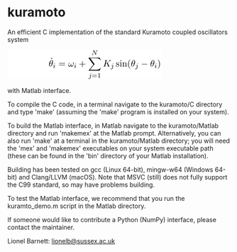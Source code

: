 # kuramoto
An efficient C implementation of the standard Kuramoto coupled oscillators system

<img src="formula.png">

with Matlab interface.

To compile the C code, in a terminal navigate to the kuramoto/C directory and type 'make' (assuming the 'make' program is installed on your system).

To build the Matlab interface, in Matlab navigate to the kuramoto/Matlab directory and run 'makemex' at the Matlab prompt. Alternatively, you can also run 'make' at a terminal in the kuramoto/Matlab directory; you will need the 'mex' and 'makemex' executables on your system executable path (these can be found in the 'bin' directory of your Matlab installation).

Building has been tested on gcc (Linux 64-bit), mingw-w64 (Windows 64-bit) and Clang/LLVM (macOS). Note that MSVC (still) does not fully support the C99 standard, so may have problems building.

To test the Matlab interface, we recommend that you run the kuramto_demo.m script in the Matlab directory.

If someone would like to contribute a Python (NumPy) interface, please contact the maintainer.

Lionel Barnett: lionelb@sussex.ac.uk

